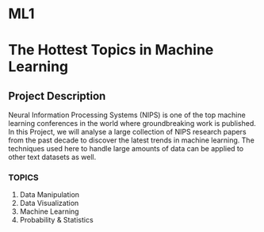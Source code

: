 # ML1
# The Hottest Topics in Machine Learning
## Project Description
Neural Information Processing Systems (NIPS) is one of the top machine learning conferences in the world where groundbreaking work is published. In this Project, we will analyse a large collection of NIPS research papers from the past decade to discover the latest trends in machine learning. The techniques used here to handle large amounts of data can be applied to other text datasets as well.
### TOPICS
1. Data Manipulation
2. Data Visualization
3. Machine Learning
4. Probability & Statistics
